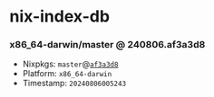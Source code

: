 # nix-index-db
### x86_64-darwin/master @ 240806.af3a3d8
- Nixpkgs: `master`@[`af3a3d8`](https://github.com/NixOS/nixpkgs/commit/af3a3d81145a0eed6e6e690cfacf5b301aaa32db)
- Platform: `x86_64-darwin`
- Timestamp: `20240806005243`
